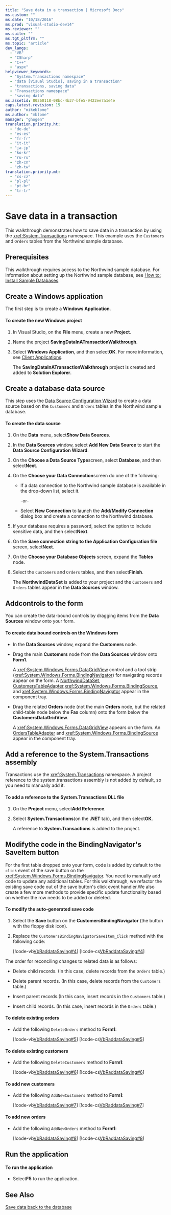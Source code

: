 ```yaml
---
title: "Save data in a transaction | Microsoft Docs"
ms.custom: ""
ms.date: "10/18/2016"
ms.prod: "visual-studio-dev14"
ms.reviewer: ""
ms.suite: ""
ms.tgt_pltfrm: ""
ms.topic: "article"
dev_langs: 
  - "VB"
  - "CSharp"
  - "C++"
  - "aspx"
helpviewer_keywords: 
  - "System.Transactions namespace"
  - "data [Visual Studio], saving in a transaction"
  - "transactions, saving data"
  - "Transactions namespace"
  - "saving data"
ms.assetid: 80260118-08bc-4b37-bfe5-9422ee7a1e4e
caps.latest.revision: 15
author: "mikeblome"
ms.author: "mblome"
manager: "ghogen"
translation.priority.ht: 
  - "de-de"
  - "es-es"
  - "fr-fr"
  - "it-it"
  - "ja-jp"
  - "ko-kr"
  - "ru-ru"
  - "zh-cn"
  - "zh-tw"
translation.priority.mt: 
  - "cs-cz"
  - "pl-pl"
  - "pt-br"
  - "tr-tr"
---
```

# Save data in a transaction
This walkthrough demonstrates how to save data in a transaction by using the <xref:System.Transactions> namespace. This example uses the `Customers` and `Orders` tables from the Northwind sample database.  
  
## Prerequisites  
 This walkthrough requires access to the Northwind sample database. For information about setting up the Northwind sample database, see [How to: Install Sample Databases](../data-tools/how-to-install-sample-databases.md).  
  
## Create a Windows application  
 The first step is to create a **Windows Application**.  
  
#### To create the new Windows project  
  
1.  In Visual Studio, on the **File** menu, create a new **Project**.  
  
2.  Name the project **SavingDataInATransactionWalkthrough**.  
  
3.  Select **Windows Application**, and then select**OK**. For more information, see [Client Applications](../Topic/Developing%20Client%20Applications%20with%20the%20.NET%20Framework.md).  
  
     The **SavingDataInATransactionWalkthrough** project is created and added to **Solution Explorer**.  
  
## Create a database data source  
 This step uses the [Data Source Configuration Wizard](../data-tools/media/data-source-configuration-wizard.png) to create a data source based on the `Customers` and `Orders` tables in the Northwind sample database.  
  
#### To create the data source  
  
1.  On the **Data** menu, select**Show Data Sources**.  
  
2.  In the **Data Sources** window, select **Add New Data Source** to start the **Data Source Configuration Wizard**.  
  
3.  On the **Choose a Data Source Type**screen, select **Database**, and then select**Next**.  
  
4.  On the **Choose your Data Connection**screen do one of the following:  
  
    -   If a data connection to the Northwind sample database is available in the drop-down list, select it.  
  
         -or-  
  
    -   Select **New Connection** to launch the **Add/Modify Connection** dialog box and create a connection to the Northwind database.  
  
5.  If your database requires a password, select the option to include sensitive data, and then select**Next**.  
  
6.  On the **Save connection string to the Application Configuration file** screen, select**Next**.  
  
7.  On the **Choose your Database Objects** screen, expand the **Tables** node.  
  
8.  Select the `Customers` and `Orders` tables, and then select**Finish**.  
  
     The **NorthwindDataSet** is added to your project and the `Customers` and `Orders` tables appear in the **Data Sources** window.  
  
## Addcontrols to the form  
 You can create the data-bound controls by dragging items from the **Data Sources** window onto your form.  
  
#### To create data bound controls on the Windows form  
  
-   In the **Data Sources** window, expand the **Customers** node.  
  
-   Drag the main **Customers** node from the **Data Sources** window onto **Form1**.  
  
     A <xref:System.Windows.Forms.DataGridView> control and a tool strip (<xref:System.Windows.Forms.BindingNavigator>) for navigating records appear on the form. A [NorthwindDataSet](../data-tools/dataset-tools-in-visual-studio.md), [CustomersTableAdapter](../data-tools/tableadapter-overview.md),<xref:System.Windows.Forms.BindingSource>, and <xref:System.Windows.Forms.BindingNavigator> appear in the component tray.  
  
-   Drag the related **Orders** node (not the main **Orders** node, but the related child-table node below the **Fax** column) onto the form below the **CustomersDataGridView**.  
  
     A <xref:System.Windows.Forms.DataGridView> appears on the form. An [OrdersTableAdapter](../data-tools/tableadapter-overview.md) and <xref:System.Windows.Forms.BindingSource> appear in the component tray.  
  
## Add a reference to the System.Transactions assembly  
 Transactions use the <xref:System.Transactions> namespace. A project reference to the system.transactions assembly is not added by default, so you need to manually add it.  
  
#### To add a reference to the System.Transactions DLL file  
  
1.  On the **Project** menu, select**Add Reference**.  
  
2.  Select **System.Transactions**(on the **.NET** tab), and then select**OK**.  
  
     A reference to **System.Transactions** is added to the project.  
  
## Modifythe code in the BindingNavigator's SaveItem button  
 For the first table dropped onto your form, code is added by default to the `click` event of the save button on the <xref:System.Windows.Forms.BindingNavigator>. You need to manually add code to update any additional tables. For this walkthrough, we refactor the existing save code out of the save button's click event handler.We also create a few more methods to provide specific update functionality based on whether the row needs to be added or deleted.  
  
#### To modify the auto-generated save code  
  
1.  Select the **Save** button on the **CustomersBindingNavigator** (the button with the floppy disk icon).  
  
2.  Replace the `CustomersBindingNavigatorSaveItem_Click` method with the following code:  
  
     [!code-vb[VbRaddataSaving#4](../data-tools/codesnippet/VisualBasic/save-data-in-a-transaction_1.vb)]
     [!code-cs[VbRaddataSaving#4](../data-tools/codesnippet/CSharp/save-data-in-a-transaction_1.cs)]  
  
 The order for reconciling changes to related data is as follows:  
  
-   Delete child records. (In this case, delete records from the `Orders` table.)  
  
-   Delete parent records. (In this case, delete records from the `Customers` table.)  
  
-   Insert parent records.(In this case, insert records in the `Customers` table.)  
  
-   Insert child records. (In this case, insert records in the `Orders` table.)  
  
#### To delete existing orders  
  
-   Add the following `DeleteOrders` method to **Form1**:  
  
     [!code-vb[VbRaddataSaving#5](../data-tools/codesnippet/VisualBasic/save-data-in-a-transaction_2.vb)]
     [!code-cs[VbRaddataSaving#5](../data-tools/codesnippet/CSharp/save-data-in-a-transaction_2.cs)]  
  
#### To delete existing customers  
  
-   Add the following `DeleteCustomers` method to **Form1**:  
  
     [!code-vb[VbRaddataSaving#6](../data-tools/codesnippet/VisualBasic/save-data-in-a-transaction_3.vb)]
     [!code-cs[VbRaddataSaving#6](../data-tools/codesnippet/CSharp/save-data-in-a-transaction_3.cs)]  
  
#### To add new customers  
  
-   Add the following `AddNewCustomers` method to **Form1**:  
  
     [!code-vb[VbRaddataSaving#7](../data-tools/codesnippet/VisualBasic/save-data-in-a-transaction_4.vb)]
     [!code-cs[VbRaddataSaving#7](../data-tools/codesnippet/CSharp/save-data-in-a-transaction_4.cs)]  
  
#### To add new orders  
  
-   Add the following `AddNewOrders` method to **Form1**:  
  
     [!code-vb[VbRaddataSaving#8](../data-tools/codesnippet/VisualBasic/save-data-in-a-transaction_5.vb)]
     [!code-cs[VbRaddataSaving#8](../data-tools/codesnippet/CSharp/save-data-in-a-transaction_5.cs)]  
  
## Run the application  
  
#### To run the application  
  
-   Select**F5** to run the application.  
  
## See Also  
 [Save data back to the database](../data-tools/save-data-back-to-the-database.md)